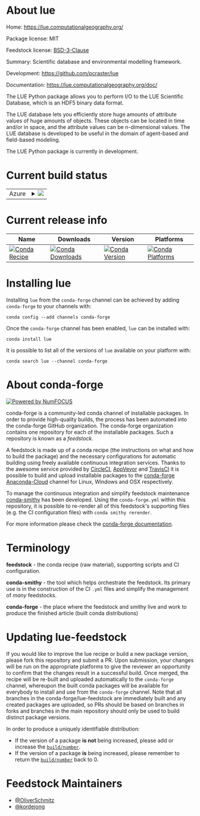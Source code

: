 About lue
=========

Home: https://lue.computationalgeography.org/

Package license: MIT

Feedstock license: [BSD-3-Clause](https://github.com/conda-forge/lue-feedstock/blob/master/LICENSE.txt)

Summary: Scientific database and environmental modelling framework.

Development: https://github.com/pcraster/lue

Documentation: https://lue.computationalgeography.org/doc/

The LUE Python package allows you to perform I/O to the LUE Scientific Database,
which is an HDF5 binary data format.

The LUE database lets you efficiently store huge amounts of attribute values of
huge amounts of objects. These objects can be located in time and/or in space,
and the attribute values can be n-dimensional values. The LUE database is developed
to be useful in the domain of agent-based and field-based modeling.

The LUE Python package is currently in development.


Current build status
====================


<table>

  <tr>
    <td>Azure</td>
    <td>
      <details>
        <summary>
          <a href="https://dev.azure.com/conda-forge/feedstock-builds/_build/latest?definitionId=10907&branchName=master">
            <img src="https://dev.azure.com/conda-forge/feedstock-builds/_apis/build/status/lue-feedstock?branchName=master">
          </a>
        </summary>
        <table>
          <thead><tr><th>Variant</th><th>Status</th></tr></thead>
          <tbody><tr>
              <td>linux_64_boost_cpp1.72.0cxx_compiler_version7python3.6.____cpython</td>
              <td>
                <a href="https://dev.azure.com/conda-forge/feedstock-builds/_build/latest?definitionId=10907&branchName=master">
                  <img src="https://dev.azure.com/conda-forge/feedstock-builds/_apis/build/status/lue-feedstock?branchName=master&jobName=linux&configuration=linux_64_boost_cpp1.72.0cxx_compiler_version7python3.6.____cpython" alt="variant">
                </a>
              </td>
            </tr><tr>
              <td>linux_64_boost_cpp1.72.0cxx_compiler_version7python3.7.____cpython</td>
              <td>
                <a href="https://dev.azure.com/conda-forge/feedstock-builds/_build/latest?definitionId=10907&branchName=master">
                  <img src="https://dev.azure.com/conda-forge/feedstock-builds/_apis/build/status/lue-feedstock?branchName=master&jobName=linux&configuration=linux_64_boost_cpp1.72.0cxx_compiler_version7python3.7.____cpython" alt="variant">
                </a>
              </td>
            </tr><tr>
              <td>linux_64_boost_cpp1.72.0cxx_compiler_version7python3.8.____cpython</td>
              <td>
                <a href="https://dev.azure.com/conda-forge/feedstock-builds/_build/latest?definitionId=10907&branchName=master">
                  <img src="https://dev.azure.com/conda-forge/feedstock-builds/_apis/build/status/lue-feedstock?branchName=master&jobName=linux&configuration=linux_64_boost_cpp1.72.0cxx_compiler_version7python3.8.____cpython" alt="variant">
                </a>
              </td>
            </tr><tr>
              <td>linux_64_boost_cpp1.74.0cxx_compiler_version7python3.6.____cpython</td>
              <td>
                <a href="https://dev.azure.com/conda-forge/feedstock-builds/_build/latest?definitionId=10907&branchName=master">
                  <img src="https://dev.azure.com/conda-forge/feedstock-builds/_apis/build/status/lue-feedstock?branchName=master&jobName=linux&configuration=linux_64_boost_cpp1.74.0cxx_compiler_version7python3.6.____cpython" alt="variant">
                </a>
              </td>
            </tr><tr>
              <td>linux_64_boost_cpp1.74.0cxx_compiler_version7python3.7.____cpython</td>
              <td>
                <a href="https://dev.azure.com/conda-forge/feedstock-builds/_build/latest?definitionId=10907&branchName=master">
                  <img src="https://dev.azure.com/conda-forge/feedstock-builds/_apis/build/status/lue-feedstock?branchName=master&jobName=linux&configuration=linux_64_boost_cpp1.74.0cxx_compiler_version7python3.7.____cpython" alt="variant">
                </a>
              </td>
            </tr><tr>
              <td>linux_64_boost_cpp1.74.0cxx_compiler_version7python3.8.____cpython</td>
              <td>
                <a href="https://dev.azure.com/conda-forge/feedstock-builds/_build/latest?definitionId=10907&branchName=master">
                  <img src="https://dev.azure.com/conda-forge/feedstock-builds/_apis/build/status/lue-feedstock?branchName=master&jobName=linux&configuration=linux_64_boost_cpp1.74.0cxx_compiler_version7python3.8.____cpython" alt="variant">
                </a>
              </td>
            </tr><tr>
              <td>osx_64_boost_cpp1.72.0cxx_compiler_version10python3.6.____cpython</td>
              <td>
                <a href="https://dev.azure.com/conda-forge/feedstock-builds/_build/latest?definitionId=10907&branchName=master">
                  <img src="https://dev.azure.com/conda-forge/feedstock-builds/_apis/build/status/lue-feedstock?branchName=master&jobName=osx&configuration=osx_64_boost_cpp1.72.0cxx_compiler_version10python3.6.____cpython" alt="variant">
                </a>
              </td>
            </tr><tr>
              <td>osx_64_boost_cpp1.72.0cxx_compiler_version10python3.7.____cpython</td>
              <td>
                <a href="https://dev.azure.com/conda-forge/feedstock-builds/_build/latest?definitionId=10907&branchName=master">
                  <img src="https://dev.azure.com/conda-forge/feedstock-builds/_apis/build/status/lue-feedstock?branchName=master&jobName=osx&configuration=osx_64_boost_cpp1.72.0cxx_compiler_version10python3.7.____cpython" alt="variant">
                </a>
              </td>
            </tr><tr>
              <td>osx_64_boost_cpp1.72.0cxx_compiler_version10python3.8.____cpython</td>
              <td>
                <a href="https://dev.azure.com/conda-forge/feedstock-builds/_build/latest?definitionId=10907&branchName=master">
                  <img src="https://dev.azure.com/conda-forge/feedstock-builds/_apis/build/status/lue-feedstock?branchName=master&jobName=osx&configuration=osx_64_boost_cpp1.72.0cxx_compiler_version10python3.8.____cpython" alt="variant">
                </a>
              </td>
            </tr><tr>
              <td>osx_64_boost_cpp1.74.0cxx_compiler_version10python3.6.____cpython</td>
              <td>
                <a href="https://dev.azure.com/conda-forge/feedstock-builds/_build/latest?definitionId=10907&branchName=master">
                  <img src="https://dev.azure.com/conda-forge/feedstock-builds/_apis/build/status/lue-feedstock?branchName=master&jobName=osx&configuration=osx_64_boost_cpp1.74.0cxx_compiler_version10python3.6.____cpython" alt="variant">
                </a>
              </td>
            </tr><tr>
              <td>osx_64_boost_cpp1.74.0cxx_compiler_version10python3.7.____cpython</td>
              <td>
                <a href="https://dev.azure.com/conda-forge/feedstock-builds/_build/latest?definitionId=10907&branchName=master">
                  <img src="https://dev.azure.com/conda-forge/feedstock-builds/_apis/build/status/lue-feedstock?branchName=master&jobName=osx&configuration=osx_64_boost_cpp1.74.0cxx_compiler_version10python3.7.____cpython" alt="variant">
                </a>
              </td>
            </tr><tr>
              <td>osx_64_boost_cpp1.74.0cxx_compiler_version10python3.8.____cpython</td>
              <td>
                <a href="https://dev.azure.com/conda-forge/feedstock-builds/_build/latest?definitionId=10907&branchName=master">
                  <img src="https://dev.azure.com/conda-forge/feedstock-builds/_apis/build/status/lue-feedstock?branchName=master&jobName=osx&configuration=osx_64_boost_cpp1.74.0cxx_compiler_version10python3.8.____cpython" alt="variant">
                </a>
              </td>
            </tr><tr>
              <td>win_64_boost_cpp1.72.0python3.6.____cpython</td>
              <td>
                <a href="https://dev.azure.com/conda-forge/feedstock-builds/_build/latest?definitionId=10907&branchName=master">
                  <img src="https://dev.azure.com/conda-forge/feedstock-builds/_apis/build/status/lue-feedstock?branchName=master&jobName=win&configuration=win_64_boost_cpp1.72.0python3.6.____cpython" alt="variant">
                </a>
              </td>
            </tr><tr>
              <td>win_64_boost_cpp1.72.0python3.7.____cpython</td>
              <td>
                <a href="https://dev.azure.com/conda-forge/feedstock-builds/_build/latest?definitionId=10907&branchName=master">
                  <img src="https://dev.azure.com/conda-forge/feedstock-builds/_apis/build/status/lue-feedstock?branchName=master&jobName=win&configuration=win_64_boost_cpp1.72.0python3.7.____cpython" alt="variant">
                </a>
              </td>
            </tr><tr>
              <td>win_64_boost_cpp1.72.0python3.8.____cpython</td>
              <td>
                <a href="https://dev.azure.com/conda-forge/feedstock-builds/_build/latest?definitionId=10907&branchName=master">
                  <img src="https://dev.azure.com/conda-forge/feedstock-builds/_apis/build/status/lue-feedstock?branchName=master&jobName=win&configuration=win_64_boost_cpp1.72.0python3.8.____cpython" alt="variant">
                </a>
              </td>
            </tr><tr>
              <td>win_64_boost_cpp1.74.0python3.6.____cpython</td>
              <td>
                <a href="https://dev.azure.com/conda-forge/feedstock-builds/_build/latest?definitionId=10907&branchName=master">
                  <img src="https://dev.azure.com/conda-forge/feedstock-builds/_apis/build/status/lue-feedstock?branchName=master&jobName=win&configuration=win_64_boost_cpp1.74.0python3.6.____cpython" alt="variant">
                </a>
              </td>
            </tr><tr>
              <td>win_64_boost_cpp1.74.0python3.7.____cpython</td>
              <td>
                <a href="https://dev.azure.com/conda-forge/feedstock-builds/_build/latest?definitionId=10907&branchName=master">
                  <img src="https://dev.azure.com/conda-forge/feedstock-builds/_apis/build/status/lue-feedstock?branchName=master&jobName=win&configuration=win_64_boost_cpp1.74.0python3.7.____cpython" alt="variant">
                </a>
              </td>
            </tr><tr>
              <td>win_64_boost_cpp1.74.0python3.8.____cpython</td>
              <td>
                <a href="https://dev.azure.com/conda-forge/feedstock-builds/_build/latest?definitionId=10907&branchName=master">
                  <img src="https://dev.azure.com/conda-forge/feedstock-builds/_apis/build/status/lue-feedstock?branchName=master&jobName=win&configuration=win_64_boost_cpp1.74.0python3.8.____cpython" alt="variant">
                </a>
              </td>
            </tr>
          </tbody>
        </table>
      </details>
    </td>
  </tr>
</table>

Current release info
====================

| Name | Downloads | Version | Platforms |
| --- | --- | --- | --- |
| [![Conda Recipe](https://img.shields.io/badge/recipe-lue-green.svg)](https://anaconda.org/conda-forge/lue) | [![Conda Downloads](https://img.shields.io/conda/dn/conda-forge/lue.svg)](https://anaconda.org/conda-forge/lue) | [![Conda Version](https://img.shields.io/conda/vn/conda-forge/lue.svg)](https://anaconda.org/conda-forge/lue) | [![Conda Platforms](https://img.shields.io/conda/pn/conda-forge/lue.svg)](https://anaconda.org/conda-forge/lue) |

Installing lue
==============

Installing `lue` from the `conda-forge` channel can be achieved by adding `conda-forge` to your channels with:

```
conda config --add channels conda-forge
```

Once the `conda-forge` channel has been enabled, `lue` can be installed with:

```
conda install lue
```

It is possible to list all of the versions of `lue` available on your platform with:

```
conda search lue --channel conda-forge
```


About conda-forge
=================

[![Powered by NumFOCUS](https://img.shields.io/badge/powered%20by-NumFOCUS-orange.svg?style=flat&colorA=E1523D&colorB=007D8A)](http://numfocus.org)

conda-forge is a community-led conda channel of installable packages.
In order to provide high-quality builds, the process has been automated into the
conda-forge GitHub organization. The conda-forge organization contains one repository
for each of the installable packages. Such a repository is known as a *feedstock*.

A feedstock is made up of a conda recipe (the instructions on what and how to build
the package) and the necessary configurations for automatic building using freely
available continuous integration services. Thanks to the awesome service provided by
[CircleCI](https://circleci.com/), [AppVeyor](https://www.appveyor.com/)
and [TravisCI](https://travis-ci.com/) it is possible to build and upload installable
packages to the [conda-forge](https://anaconda.org/conda-forge)
[Anaconda-Cloud](https://anaconda.org/) channel for Linux, Windows and OSX respectively.

To manage the continuous integration and simplify feedstock maintenance
[conda-smithy](https://github.com/conda-forge/conda-smithy) has been developed.
Using the ``conda-forge.yml`` within this repository, it is possible to re-render all of
this feedstock's supporting files (e.g. the CI configuration files) with ``conda smithy rerender``.

For more information please check the [conda-forge documentation](https://conda-forge.org/docs/).

Terminology
===========

**feedstock** - the conda recipe (raw material), supporting scripts and CI configuration.

**conda-smithy** - the tool which helps orchestrate the feedstock.
                   Its primary use is in the construction of the CI ``.yml`` files
                   and simplify the management of *many* feedstocks.

**conda-forge** - the place where the feedstock and smithy live and work to
                  produce the finished article (built conda distributions)


Updating lue-feedstock
======================

If you would like to improve the lue recipe or build a new
package version, please fork this repository and submit a PR. Upon submission,
your changes will be run on the appropriate platforms to give the reviewer an
opportunity to confirm that the changes result in a successful build. Once
merged, the recipe will be re-built and uploaded automatically to the
`conda-forge` channel, whereupon the built conda packages will be available for
everybody to install and use from the `conda-forge` channel.
Note that all branches in the conda-forge/lue-feedstock are
immediately built and any created packages are uploaded, so PRs should be based
on branches in forks and branches in the main repository should only be used to
build distinct package versions.

In order to produce a uniquely identifiable distribution:
 * If the version of a package **is not** being increased, please add or increase
   the [``build/number``](https://conda.io/docs/user-guide/tasks/build-packages/define-metadata.html#build-number-and-string).
 * If the version of a package **is** being increased, please remember to return
   the [``build/number``](https://conda.io/docs/user-guide/tasks/build-packages/define-metadata.html#build-number-and-string)
   back to 0.

Feedstock Maintainers
=====================

* [@OliverSchmitz](https://github.com/OliverSchmitz/)
* [@kordejong](https://github.com/kordejong/)

